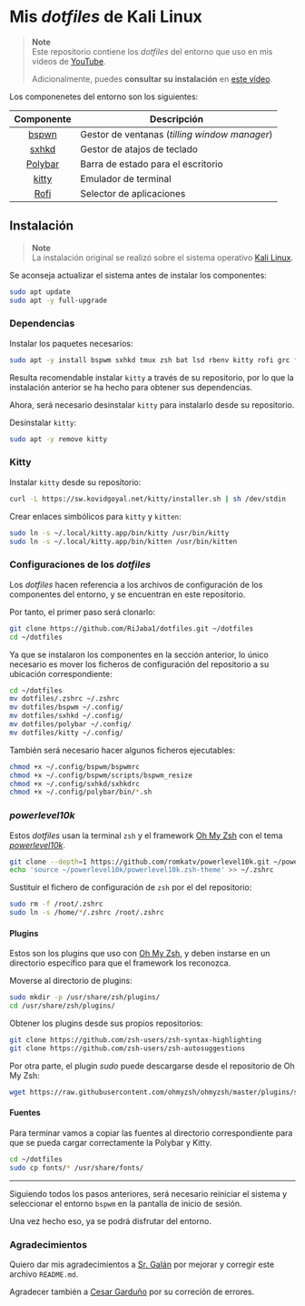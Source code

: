 # Mis *dotfiles* de Kali Linux

> **Note**  
> Este repositorio contiene los *dotfiles* del entorno que uso en mis vídeos de [YouTube](https://www.youtube.com/@RiJaba1).  
>
> Adicionalmente, puedes **consultar su instalación** en [este vídeo](https://youtu.be/1BAoR-h1Dso).

Los componenetes del entorno son los siguientes:

|                  Componente                   | Descripción                                   |
|:---------------------------------------------:| --------------------------------------------- |
| [bspwn](https://github.com/baskerville/bspwm) | Gestor de ventanas (*tilling window manager*) |
| [sxhkd](https://github.com/baskerville/sxhkd) | Gestor de atajos de teclado                   |
| [Polybar](https://github.com/polybar/polybar) | Barra de estado para el escritorio            |
| [kitty](https://github.com/kovidgoyal/kitty)  | Emulador de terminal                          |
|  [Rofi](https://github.com/davatorium/rofi)   | Selector de aplicaciones                      |


## Instalación

> **Note**  
> La instalación original se realizó sobre el sistema operativo [Kali Linux](https://kali.org).

Se aconseja actualizar el sistema antes de instalar los componentes:

```bash
sudo apt update
sudo apt -y full-upgrade 
```

### Dependencias

Instalar los paquetes necesarios:

```bash
sudo apt -y install bspwm sxhkd tmux zsh bat lsd rbenv kitty rofi grc fzf wmname polybar feh
```

Resulta recomendable instalar `kitty` a través de su repositorio, por lo que la instalación anterior se ha hecho para obtener sus dependencias.

Ahora, será necesario desinstalar `kitty` para instalarlo desde su repositorio.

Desinstalar `kitty`:

```bash
sudo apt -y remove kitty
```


### Kitty

Instalar `kitty` desde su repositorio:

```bash
curl -L https://sw.kovidgoyal.net/kitty/installer.sh | sh /dev/stdin
```

Crear enlaces simbólicos para `kitty` y `kitten`:

```bash
sudo ln -s ~/.local/kitty.app/bin/kitty /usr/bin/kitty
sudo ln -s ~/.local/kitty.app/bin/kitten /usr/bin/kitten
```

### Configuraciones de los *dotfiles*

Los *dotfiles* hacen referencia a los archivos de configuración de los componentes del entorno, y se encuentran en este repositorio.

Por tanto, el primer paso será clonarlo:

```bash
git clone https://github.com/RiJaba1/dotfiles.git ~/dotfiles
cd ~/dotfiles
```

Ya que se instalaron los componentes en la sección anterior, lo único necesario es mover los ficheros de configuración del repositorio a su ubicación correspondiente:

```bash
cd ~/dotfiles
mv dotfiles/.zshrc ~/.zshrc
mv dotfiles/bspwm ~/.config/
mv dotfiles/sxhkd ~/.config/
mv dotfiles/polybar ~/.config/
mv dotfiles/kitty ~/.config/
```

También será necesario hacer algunos ficheros ejecutables:

```bash
chmod +x ~/.config/bspwm/bspwmrc
chmod +x ~/.config/bspwm/scripts/bspwm_resize
chmod +x ~/.config/sxhkd/sxhkdrc
chmod +x ~/.config/polybar/bin/*.sh
```

### *powerlevel10k*

Estos *dotfiles* usan la terminal `zsh` y el framework [Oh My Zsh](https://ohmyz.sh) con el tema *[powerlevel10k](https://github.com/romkatv/powerlevel10k)*.

```bash
git clone --depth=1 https://github.com/romkatv/powerlevel10k.git ~/powerlevel10k
echo 'source ~/powerlevel10k/powerlevel10k.zsh-theme' >> ~/.zshrc
```

Sustituir el fichero de configuración de `zsh` por el del repositorio:

```bash
sudo rm -f /root/.zshrc
sudo ln -s /home/*/.zshrc /root/.zshrc
```

#### Plugins

Estos son los plugins que uso con [Oh My Zsh](https://ohmyz.sh), y deben instarse en un directorio específico para que el framework los reconozca.

Moverse al directorio de plugins:

```bash
sudo mkdir -p /usr/share/zsh/plugins/
cd /usr/share/zsh/plugins/
```

Obtener los plugins desde sus propios repositorios:

```bash
git clone https://github.com/zsh-users/zsh-syntax-highlighting
git clone https://github.com/zsh-users/zsh-autosuggestions
```

Por otra parte, el plugin *sudo* puede descargarse desde el repositorio de Oh My Zsh:

```bash
wget https://raw.githubusercontent.com/ohmyzsh/ohmyzsh/master/plugins/sudo/sudo.plugin.zsh
```

#### Fuentes

Para terminar vamos a copiar las fuentes al directorio correspondiente para que se pueda cargar correctamente la Polybar y Kitty.

```bash
cd ~/dotfiles
sudo cp fonts/* /usr/share/fonts/
```


---

Siguiendo todos los pasos anteriores, será necesario reiniciar el sistema y seleccionar el entorno `bspwm` en la pantalla de inicio de sesión.

Una vez hecho eso, ya se podrá disfrutar del entorno.

### Agradecimientos

Quiero dar mis agradecimientos a [Sr. Galán](https://github.com/15Galan) por mejorar y corregir este archivo `README.md`.

Agradecer también a [Cesar Garduño](https://github.com/CesarGBkR) por su correción de errores.
